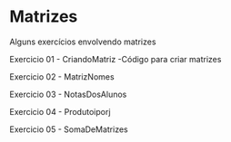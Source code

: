 # Matrizes
Alguns exercícios envolvendo matrizes


Exercicio 01 - CriandoMatriz
  -Código para criar matrizes

Exercicio 02 - MatrizNomes

Exercicio 03 - NotasDosAlunos

Exercicio 04 - Produtoiporj

Exercicio 05 - SomaDeMatrizes
